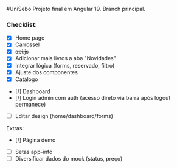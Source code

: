 #UniSebo
Projeto final em Angular 19.
Branch principal.

### Checklist:
- [x] Home page
- [x] Carrossel
- [x] ~~api.js~~
- [x] Adicionar mais livros a aba "Novidades"
- [x] Integrar lógica (forms, reservado, filtro) 
- [x] Ajuste dos componentes
- [x] Catálogo

- [/] Dashboard
- [/] Login admin com auth (acesso direto via barra após logout permanece)
- [ ] Editar design (home/dashboard/forms)

Extras:
- [/] Página demo
- [ ] Setas app-info
- [ ] Diversificar dados do mock (status, preço)